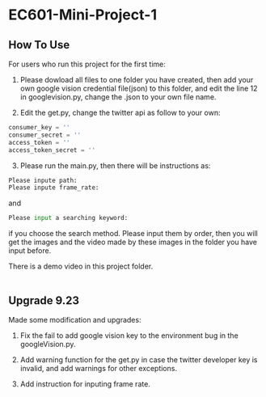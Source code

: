 # EC601-Mini-Project-1

How To Use
---
For users who run this project for the first time:  
1. Please dowload all files to one folder you have created, then add your own google vision credential file(json) to this folder, and edit the line 12 in googlevision.py, change the .json to your own file name.  

2. Edit the get.py, change the twitter api as follow to your own:
```python
consumer_key = ''
consumer_secret = ''
access_token = ''
access_token_secret = ''
```

3. Please run the main.py, then there will be instructions as:  
```python
Please inpute path:  
Please inpute frame_rate: 
```
and
```python
Please input a searching keyword:
```
if you choose the search method. Please input them by order, then you will get the images and the video made by these images in the folder you have input before.  

There is a demo video in this project folder.<br><br>

Upgrade 9.23
---
Made some modification and upgrades:  
1. Fix the fail to add google vision key to the environment bug in the googleVision.py.  

2. Add warning function for the get.py in case the twitter developer key is invalid, and add warnings for other exceptions.  

3. Add instruction for inputing frame rate.
